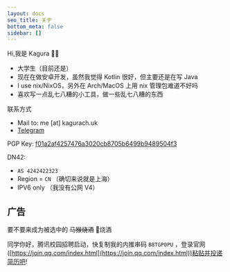 ```yaml
---
layout: docs
seo_title: 关于
bottom_meta: false
sidebar: []
---
```


Hi,我是 Kagura 🏳️‍⚧️

- 大学生（目前还是）
- 现在在做安卓开发，虽然我觉得 Kotlin 很好，但主要还是在写 Java
- I use nix/NixOS，另外在 Arch/MacOS 上用 nix 管理包难道不好吗
- 喜欢写一点乱七八糟的小工具，做一些乱七八糟的东西

联系方式
- Mail to: me [at] kagurach.uk
- [Telegram](https://kagurachu.t.me)

PGP Key:
[f01a2af4257476a3020cb8705b6499b9489504f3](https://keyserver.ubuntu.com/pks/lookup?search=f01a2af4257476a3020cb8705b6499b9489504f3&fingerprint=on&op=index)

DN42:
- `AS 4242422323`
- Region = `CN` （确切来说就是上海）
- IPV6 only （我没有公网 V4）

## 广告
要不要来成为被选中的 ~~马猴烧酒~~ 🐧烧酒

同学你好，腾讯校园招聘启动，快复制我的内推串码 `B8TGP0PU` ，登录官网([https://join.qq.com/index.html](https://join.qq.com/index.html))粘贴并投递简历吧!
